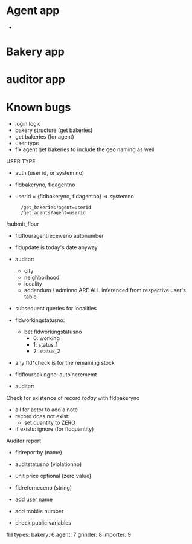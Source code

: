 # Agent app

-

# Bakery app

# auditor app

# Known bugs

- login logic
- bakery structure (get bakeries)
- get bakeries (for agent)
- user type
- fix agent get bakeries to include the geo naming as well

USER TYPE

- auth (user id, or system no)
- fldbakeryno, fldagentno
- userid = {fldbakeryno, fldagentno} => systemno

        /get_bakeries?agent=userid
        /get_agents?agent=userid

/submit_flour

- fldflouragentreceiveno autonumber
- fldupdate is today's date anyway
- auditor:
  - city
  - neighborhood
  - locality
  - addendum / adminno
    ARE ALL inferenced from respective user's table
- subsequent queries for localities
- fldworkingstatusno:

  - bet fldworkingstatusno
    - 0: working
    - 1: status_1
    - 2: status_2

- any fld\*check is for the remaining stock
- fldflourbakingno: autoincrememt
- auditor:

Check for existence of record _today_ with fldbakeryno

- all for actor to add a note
- record does not exist:
  - set quantity to ZERO
- if exists: ignore (for fldquantity)

Auditor report

- fldreportby (name)
- auditstatusno (violationno)
- unit price optional (zero value)
- fldreferneceno (string)

- add user name
- add mobile number
- check public variables

fld types:
bakery: 6
agent: 7
grinder: 8
importer: 9
